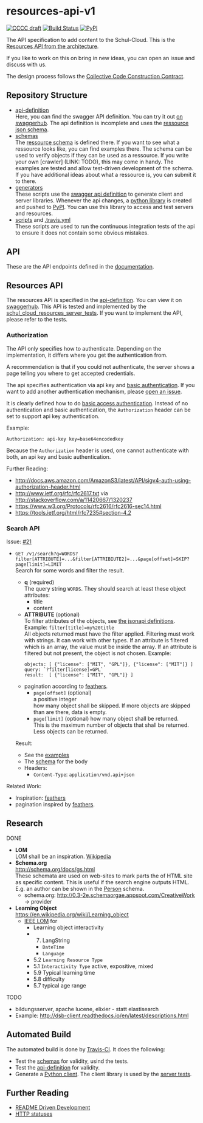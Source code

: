 # resources-api-v1

[![CCCC draft](https://img.shields.io/badge/CCCC-draft-yellow.svg)][cccc]
[![Build Status](https://travis-ci.org/schul-cloud/resources-api-v1.svg?branch=master)][travis]
[![PyPI](https://img.shields.io/pypi/v/schul-cloud-resources-api-v1.svg)][pypi]

The API specification to add content to the Schul-Cloud.
This is the [Resources API from the architecture][arch].

If you like to work on this on bring in new ideas, you can open an issue and discuss with us.

The design process follows the [Collective Code Construction Contract][cccc].

## Repository Structure
[repository-structure]: #repository-structure

- [api-definition][api-definition]  
  Here, you can find the swagger API definition.
  You can try it out [on swaggerhub][swag1].
  The api definition is incomplete and uses the [ressource json schema][ressource-schema].
- [schemas][schemas]  
  The [ressource schema][ressource-schema] is defined there.
  If you want to see what a ressource looks like, you can find examples there.
  The schema can be used to verify objects if they can be used as a ressource.
  If you write your own [crawler] (LINK: TODO), this may come in handy.
  The examples are tested and allow test-driven development of the schema.
  If you have additional ideas about what a ressource is, you can submit
  it to there.
- [generators][generators]  
  These scripts use the [swagger api definition][api-definition] to generate
  client and server libraries.
  Whenever the api changes, a [python library][python-library] is created and pushed to [PyPI][pypi].
  You can use this library to access and test servers and resources.
- [scripts][scripts] and [.travis.yml](.travis.yml)  
  These scripts are used to run the continuous integration tests of the api to ensure
  it does not contain some obvious mistakes.

## API
[api]: #api

These are the API endpoints defined in the [documentation][arch].

## Resources API
[resources]: #resources-api

The resources API is specified in the [api-definition][api-definition].
You can view it on [swaggerhub][swag1].
This API is tested and implemented by the [schul_cloud_resources_server_tests][rstest].
If you want to implement the API, please refer to the tests.

### Authorization
The API only specifies how to authenticate.
Depending on the implementation, it differs where you get the authentication from.

A recommendation is that if you could not authenticate,
the server shows a page telling you where to get accepted credentials.

The api specifies authentication via api key and [basic authentication][basic-auth].
If you want to add another authentication mechanism, please [open an issue][new-issue].

It is clearly defined how to do [basic access authentication][basic-auth].
Instead of no authentication and basic authentication, 
the `Authorization` header can be set to support api key authentication.

Example:

    Authorization: api-key key=base64encodedkey

Because the ``Authorization`` header is used, one cannot authenticate with both,
an api key and basic authentication.

Further Reading:

- http://docs.aws.amazon.com/AmazonS3/latest/API/sigv4-auth-using-authorization-header.html
- http://www.ietf.org/rfc/rfc2617.txt via http://stackoverflow.com/a/11420667/1320237
- https://www.w3.org/Protocols/rfc2616/rfc2616-sec14.html
- https://tools.ietf.org/html/rfc7235#section-4.2

### Search API
[search]: #search

Issue: [#21](https://github.com/schul-cloud/resources-api-v1/issues/21)

- `GET /v1/search?q=WORDS?filter[ATTRIBUTE]=...&filter[ATTRIBIUTE2]=...&page[offset]=SKIP?page[limit]=LIMIT`  
  Search for some words and filter the result.
  - **q** (required)  
    The query string `WORDS`. They should search at least these object attributes:
    - title
    - content
  - **ATTRIBUTE** (optional)  
    To filter attributes of the objects, see [the jsonapi definitions][filter].
    Example: `filter[title]=my%20title`  
    All objects returned must have the filter applied.
    Filtering must work with strings. It can work with other types.
    If an attribute is filtered which is an array, the value must be inside the array.
    If an attribute is filtered but not present, the object is not chosen.
    Example:
    ```
    objects: [ {"license": ["MIT", "GPL"]}, {"license": ["MIT"]} ]
    query: `?filter[license]=GPL`
    result:  [ {"license": ["MIT", "GPL"]} ]
    ```
  - pagination according to [feathers](http://jsonapi.org/format/#fetching-pagination).
    - `page[offset]` (optional)   
      a positive integer  
      how many object shall be skipped.
      If more objects are skipped than are there, data is empty.
    - `page[limit]` (optional)
      how many object shall be returned.  
      This is the maximum number of objects that shall be returned.
      Less objects can be returned.

  Result:
  - See the [examples](schemas/search-response/examples/valid)
  - The [schema](schemas/search-response) for the body
  - Headers:
    - `Content-Type`: `application/vnd.api+json`

Related Work:
- Inspiration: [feathers](https://docs.feathersjs.com/api/databases/querying.html)
- pagination inspired by [feathers](https://docs.feathersjs.com/api/databases/common.html#pagination).

## Research

DONE

- **LOM**  
  LOM shall be an inspiration. [Wikipedia](https://en.wikipedia.org/wiki/Learning_object_metadata)
- **Schema.org**  
  http://schema.org/docs/gs.html  
  These schemata are used on web-sites to mark parts the of HTML site as specific content.
  This is useful if the search engine outputs HTML.
  E.g. an author can be shown in the [Person](http://0.3-2e.schemaorgae.appspot.com/Person) schema.
  - schema.org: http://0.3-2e.schemaorgae.appspot.com/CreativeWork
    -> provider
- **Learning Object**  
  https://en.wikipedia.org/wiki/Learning_object
  - [IEEE LOM][ieee-lom]
    for 
    - Learning object interactivity
    - 7. LangString
      - `DateTime`
      - `Language` 
    - 5.2 `Learning Resource Type`
    - 5.1 `Interactivity Type` active, expositive, mixed
    - 5.9 Typical learning time
    - 5.8 difficulty
    - 5.7 typical age range

TODO

- bildungsserver, apache lucene, elixier - statt elastisearch
- Example: http://dsb-client.readthedocs.io/en/latest/descriptions.html

## Automated Build

The automated build is done by [Travis-CI][travis].
It does the following:

- Test the [schemas][schemas] for validity, usind the tests.
- Test the [api-definition][api-definition] for validity.
- Generate a [Python client][pypi]. The client library is used by the [server tests][rstest].

## Further Reading
- [README Driven Development][rdd]
- [HTTP statuses](https://httpstatuses.com/)


[rdd]: http://tom.preston-werner.com/2010/08/23/readme-driven-development.html
[arch]: https://schul-cloud.github.io/blog/2017-04-24/extensible-content-delivery#architecture
[content-crawl-api]: https://github.com/schul-cloud/schulcloud-content-crawler#attributes
[rfc2046]: https://tools.ietf.org/html/rfc2046
[ieee-lom]: http://129.115.100.158/txlor/docs/IEEE_LOM_1484_12_1_v1_Final_Draft.pdf
[swag1]: https://app.swaggerhub.com/apis/niccokunzmann/schul-cloud-content-api/1.0.0
[schemas]: ./schemas
[api-definition]: ./api-definition/
[pypi]: https://pypi.python.org/pypi/schul-cloud-resources-api-v1
[travis]: https://travis-ci.org/schul-cloud/resources-api-v1
[api-definition]: api-definition
[ressource-schema]: schemas/ressource
[generators]: generators
[scripts]: scripts
[python-library]: generators/python_client/
[rstest]: https://github.com/schul-cloud/schul_cloud_resources_server_tests
[new-issue]: https://github.com/schul-cloud/resources-api-v1/issues/new
[basic-auth]: https://en.wikipedia.org/wiki/Basic_access_authentication
[cccc]: https://rfc.zeromq.org/spec:42/C4/
[filter]: http://jsonapi.org/format/#fetching-filtering
